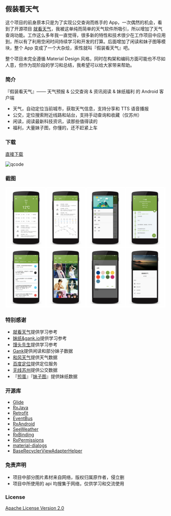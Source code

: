## 假装看天气 ##
这个项目的前身原本只是为了实现公交查询而练手的 App，一次偶然的机会，看到了开源项目 [就看天气](https://github.com/xcc3641/SeeWeather)，我被这单纯而简单的天气软件所吸引，所以增加了天气查询功能。工作这么多年我一直觉得，很多新的特性和技术很少在工作项目中应用到，所以有了利用空闲时间持续学习和开发的打算。后面增加了闲读和妹子图等模块，整个 App 变成了一个大杂烩，索性就叫『假装看天气』吧。

整个项目未完全遵循 Material Design 风格，同时在构架和编码方面可能也不尽如人意，但作为现阶段的学习和总结，我希望可以给大家带来帮助。
### 简介 ###
『假装看天气』─── 天气预报 & 公交查询 & 资讯阅读 & 妹纸福利 的 Android 客户端

- 天气，自动定位当前城市，获取天气信息，支持分享和 TTS 语音播报
- 公交，定位搜索附近线路和站台，支持手动查询和收藏（仅苏州）
- 闲读，阅读最新科技资讯，读那些值得读的
- 福利，大量妹子图，你懂的，还不赶紧上车

### 下载 

[直接下载](http://7xp1a1.com1.z0.glb.clouddn.com/FakeWeather/FakeWeather_v1.2.2_20170104.apk)

![qcode](http://7xp1a1.com1.z0.glb.clouddn.com/FakeWeather/qcode.png?imageView2/0/w/120)

### 截图 ###

![screenshot](screenshot.png)

### 特别感谢 ###
- [就看天气](https://github.com/xcc3641/SeeWeather)提供学习参考
- [妹纸&gank.io](https://github.com/drakeet/Meizhi)提供学习参考
- [馒头先生](https://github.com/oxoooo/mr-mantou-android)提供学习参考
- [Gank](http://gank.io)提供闲读和部分妹子数据
- [和风天气](http://www.heweather.com/)提供天气数据
- [百度定位](http://lbsyun.baidu.com/index.php?title=android-locsdk)提供定位服务
- [无线苏州](http://www.wisesz.com/index.shtml)提供公交数据
- 『[煎蛋](http://jandan.net/)』『[妹子图](http://www.mzitu.com)』提供妹纸数据

### 开源库 ###
- [Glide](github.com/bumptech/glide)
- [RxJava](github.com/ReactiveX/RxJava)
- [Retrofit](github.com/square/retrofit)
- [EventBus](github.com/greenrobot/EventBus)
- [RxAndroid](github.com/ReactiveX/RxAndroid)
- [SeeWeather](github.com/xcc3641/SeeWeather)
- [RxBinding](github.com/JakeWharton/RxBinding)
- [RxPermissions](github.com/tbruyelle/RxPermissions)
- [material-dialogs](github.com/afollestad/material-dialogs)
- [BaseRecyclerViewAdapterHelper](github.com/CymChad/BaseRecyclerViewAdapterHelper)

### 免责声明 ###

- 项目中部分图片素材来自网络，版权归属原作者，侵立删
- 项目中所使用的 api 均搜集于网络，仅供学习和交流使用

### License ###
[Apache License
Version 2.0](https://github.com/li-yu/FakeWeather/blob/master/LICENSE)